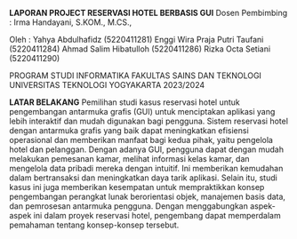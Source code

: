 **LAPORAN PROJECT
RESERVASI HOTEL BERBASIS GUI**
Dosen Pembimbing : Irma Handayani, S.KOM., M.CS.,

Oleh :
Yahya Abdulhafidz (5220411281)
Enggi Wira Praja Putri Taufani (5220411284)
Ahmad Salim Hibatulloh (5220411286)
Rizka Octa Setiani (5220411290)

PROGRAM STUDI INFORMATIKA 
FAKULTAS SAINS DAN TEKNOLOGI 
UNIVERSITAS TEKNOLOGI YOGYAKARTA 2023/2024

**LATAR BELAKANG**
Pemilihan studi kasus reservasi hotel untuk pengembangan antarmuka grafis (GUI) untuk menciptakan aplikasi yang lebih interaktif dan mudah digunakan bagi pengguna. 
Sistem reservasi hotel dengan antarmuka grafis yang baik dapat meningkatkan efisiensi operasional dan memberikan manfaat bagi kedua pihak, yaitu pengelola hotel dan pelanggan. Dengan adanya GUI, pengguna dapat dengan mudah melakukan pemesanan kamar, melihat informasi kelas kamar, dan mengelola data pribadi mereka dengan intuitif. Ini memberikan kemudahan dalam bertransaksi dan meningkatkan daya tarik aplikasi.
Selain itu, studi kasus ini juga memberikan kesempatan untuk mempraktikkan konsep pengembangan perangkat lunak berorientasi objek, manajemen basis data, dan pemrosesan antarmuka pengguna. Dengan menggabungkan aspek-aspek ini dalam proyek reservasi hotel, pengembang dapat memperdalam pemahaman  tentang konsep-konsep tersebut.
